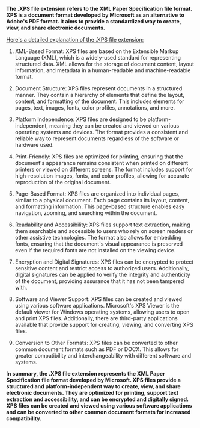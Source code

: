 **The .XPS file extension refers to the XML Paper Specification file format. XPS is a document format developed by Microsoft as an alternative to Adobe's PDF format. It aims to provide a standardized way to create, view, and share electronic documents.**

<ins>Here's a detailed explanation of the .XPS file extension:</ins>

1. XML-Based Format: XPS files are based on the Extensible Markup Language (XML), which is a widely-used standard for representing structured data. XML allows for the storage of document content, layout information, and metadata in a human-readable and machine-readable format.

2. Document Structure: XPS files represent documents in a structured manner. They contain a hierarchy of elements that define the layout, content, and formatting of the document. This includes elements for pages, text, images, fonts, color profiles, annotations, and more.

3. Platform Independence: XPS files are designed to be platform-independent, meaning they can be created and viewed on various operating systems and devices. The format provides a consistent and reliable way to represent documents regardless of the software or hardware used.

4. Print-Friendly: XPS files are optimized for printing, ensuring that the document's appearance remains consistent when printed on different printers or viewed on different screens. The format includes support for high-resolution images, fonts, and color profiles, allowing for accurate reproduction of the original document.

5. Page-Based Format: XPS files are organized into individual pages, similar to a physical document. Each page contains its layout, content, and formatting information. This page-based structure enables easy navigation, zooming, and searching within the document.

6. Readability and Accessibility: XPS files support text extraction, making them searchable and accessible to users who rely on screen readers or other assistive technologies. The format also allows for embedding fonts, ensuring that the document's visual appearance is preserved even if the required fonts are not installed on the viewing device.

7. Encryption and Digital Signatures: XPS files can be encrypted to protect sensitive content and restrict access to authorized users. Additionally, digital signatures can be applied to verify the integrity and authenticity of the document, providing assurance that it has not been tampered with.

8. Software and Viewer Support: XPS files can be created and viewed using various software applications. Microsoft's XPS Viewer is the default viewer for Windows operating systems, allowing users to open and print XPS files. Additionally, there are third-party applications available that provide support for creating, viewing, and converting XPS files.

9. Conversion to Other Formats: XPS files can be converted to other common document formats such as PDF or DOCX. This allows for greater compatibility and interchangeability with different software and systems.

**In summary, the .XPS file extension represents the XML Paper Specification file format developed by Microsoft. XPS files provide a structured and platform-independent way to create, view, and share electronic documents. They are optimized for printing, support text extraction and accessibility, and can be encrypted and digitally signed. XPS files can be created and viewed using various software applications and can be converted to other common document formats for increased compatibility.**
